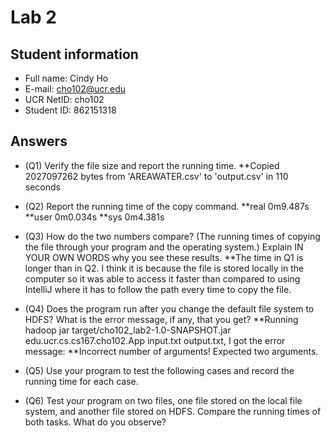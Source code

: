 # Lab 2

## Student information

* Full name: Cindy Ho
* E-mail: cho102@ucr.edu
* UCR NetID: cho102
* Student ID: 862151318

## Answers

* (Q1) Verify the file size and report the running time.
**Copied 2027097262 bytes from 'AREAWATER.csv' to 'output.csv' in 110 seconds

* (Q2) Report the running time of the copy command.
**real	0m9.487s
**user	0m0.034s
**sys	0m4.381s

* (Q3) How do the two numbers compare? (The running times of copying the file through your program and the operating system.) Explain IN YOUR OWN WORDS why you see these results.
**The time in Q1 is longer than in Q2. I think it is because the file is stored locally in the computer so it was able to access it faster than compared to using IntelliJ where it has to follow the path every time to copy the file.

* (Q4) Does the program run after you change the default file system to HDFS? What is the error message, if any, that you get?
**Running hadoop jar target/cho102_lab2-1.0-SNAPSHOT.jar edu.ucr.cs.cs167.cho102.App input.txt output.txt, I got the error message:
	**Incorrect number of arguments! Expected two arguments.
  
* (Q5) Use your program to test the following cases and record the running time for each case.

* (Q6) Test your program on two files, one file stored on the local file system, and another file stored on HDFS. Compare the running times of both tasks. What do you observe?

